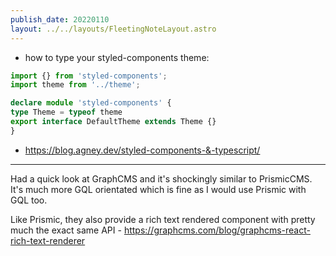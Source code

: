 ```yaml
---
publish_date: 20220110    
layout: ../../layouts/FleetingNoteLayout.astro
---
```

- how to type your styled-components theme:
 ```ts
import {} from 'styled-components';
import theme from '../theme';

declare module 'styled-components' {
 type Theme = typeof theme
 export interface DefaultTheme extends Theme {}
}
 ``` 
	
- https://blog.agney.dev/styled-components-&-typescript/

---

Had a quick look at GraphCMS and it's shockingly similar to PrismicCMS. It's much more GQL orientated which is fine as I would use Prismic with GQL too. 

Like Prismic, they also provide a rich text rendered component with pretty much the exact same API - https://graphcms.com/blog/graphcms-react-rich-text-renderer
